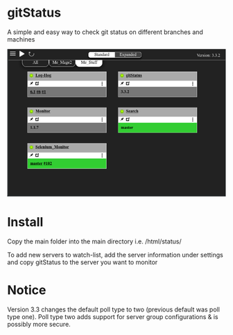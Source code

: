 # gitStatus
A simple and easy way to check git status on different branches and machines

![Index Screenshot](https://raw.githubusercontent.com/mreishman/gitStatus/master/gitStatus.png)

# Install

Copy the main folder into the main directory i.e. /html/status/


To add new servers to watch-list, add the server information under settings and copy gitStatus to the server you want to monitor

# Notice

Version 3.3 changes the default poll type to two (previous default was poll type one). Poll type two adds support for server group configurations & is possibly more secure.
